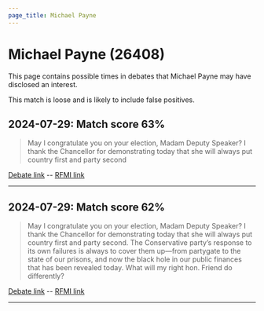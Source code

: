 ```yaml
---
page_title: Michael Payne
---
```


# Michael Payne  (26408)

This page contains possible times in debates that Michael Payne may have disclosed an interest.

This match is loose and is likely to include false positives. 



## 2024-07-29: Match score 63%

>May I congratulate you on your election, Madam Deputy Speaker? I thank the Chancellor for demonstrating today that she will always put country first and party second

[Debate link](https://www.theyworkforyou.com/debates/?id=2024-07-29c.1065.4)  --  [RFMI link](https://www.theyworkforyou.com/mp/26408/register)


---



## 2024-07-29: Match score 62%

>May I congratulate you on your election, Madam Deputy Speaker? I thank the Chancellor for demonstrating today that she will always put country first and party second. The Conservative party’s response to its own failures is always to cover them up—from partygate to the state of our prisons, and now the black hole in our public finances that has been revealed today. What will my right hon. Friend do differently?

[Debate link](https://www.theyworkforyou.com/debates/?id=2024-07-29c.1065.4)  --  [RFMI link](https://www.theyworkforyou.com/mp/26408/register)


---

